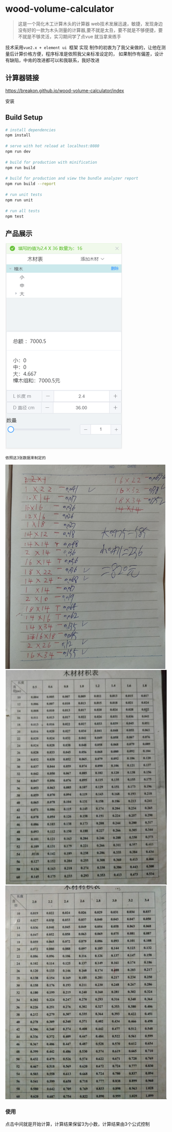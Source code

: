 # wood-volume-calculator
>这是一个简化木工计算木头的计算器
web技术发展迅速，敏捷，发现身边没有好的一款为木头测量的计算器,要不就是太丑，要不就是不够便捷，要不就是不够灵活，实习期间学了点vue
就当拿来练手

技术采用`vue2.x + element ui `框架 实现 
制作的初衷为了我父亲做的，让他在测量后计算价格方便，程序标准是依照我父亲标准设定的，
如果制作有偏差，设计有缺陷，中肯的改进都可以和我联系，我好改进

## 计算器链接
https://breakon.github.io/wood-volume-calculator/index

安装
## Build Setup

``` bash
# install dependencies
npm install

# serve with hot reload at localhost:8080
npm run dev

# build for production with minification
npm run build

# build for production and view the bundle analyzer report
npm run build --report

# run unit tests
npm run unit

# run all tests
npm test
``` 

## 产品展示

![截图](static/img/projects_dome2.jpg)


`依照这3张数据来制定的`

![截图](static/img/datamain.png)
![截图](static/img/data1.png)
![截图](static/img/data2.png)

### 使用

点击中间就是开始计算，计算结果保留3为小数，计算结果由3个公式控制 


